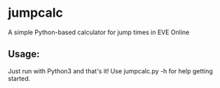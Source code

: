 # jumpcalc
A simple Python-based calculator for jump times in EVE Online

## Usage:
Just run with Python3 and that's it! Use jumpcalc.py -h for help getting started.
